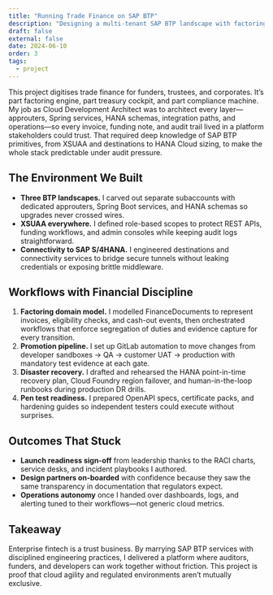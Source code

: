 ```yaml
---
title: "Running Trade Finance on SAP BTP"
description: "Designing a multi-tenant SAP BTP landscape with factoring workflows, CI/CD discipline, and disaster-recovery drills that keep financiers and regulators comfortable."
draft: false
external: false
date: 2024-06-10
order: 3
tags:
  - project
---
```


This project digitises trade finance for funders, trustees, and corporates. It’s part factoring engine, part treasury cockpit, and part compliance machine. My job as Cloud Development Architect was to architect every layer—approuters, Spring services, HANA schemas, integration paths, and operations—so every invoice, funding note, and audit trail lived in a platform stakeholders could trust. That required deep knowledge of SAP BTP primitives, from XSUAA and destinations to HANA Cloud sizing, to make the whole stack predictable under audit pressure.

## The Environment We Built

- **Three BTP landscapes.** I carved out separate subaccounts with dedicated approuters, Spring Boot services, and HANA schemas so upgrades never crossed wires.
- **XSUAA everywhere.** I defined role-based scopes to protect REST APIs, funding workflows, and admin consoles while keeping audit logs straightforward.
- **Connectivity to SAP S/4HANA.** I engineered destinations and connectivity services to bridge secure tunnels without leaking credentials or exposing brittle middleware.

## Workflows with Financial Discipline

1. **Factoring domain model.** I modelled FinanceDocuments to represent invoices, eligibility checks, and cash-out events, then orchestrated workflows that enforce segregation of duties and evidence capture for every transition.
2. **Promotion pipeline.** I set up GitLab automation to move changes from developer sandboxes → QA → customer UAT → production with mandatory test evidence at each gate.
3. **Disaster recovery.** I drafted and rehearsed the HANA point-in-time recovery plan, Cloud Foundry region failover, and human-in-the-loop runbooks during production DR drills.
4. **Pen test readiness.** I prepared OpenAPI specs, certificate packs, and hardening guides so independent testers could execute without surprises.

## Outcomes That Stuck

- **Launch readiness sign-off** from leadership thanks to the RACI charts, service desks, and incident playbooks I authored.
- **Design partners on-boarded** with confidence because they saw the same transparency in documentation that regulators expect.
- **Operations autonomy** once I handed over dashboards, logs, and alerting tuned to their workflows—not generic cloud metrics.

## Takeaway

Enterprise fintech is a trust business. By marrying SAP BTP services with disciplined engineering practices, I delivered a platform where auditors, funders, and developers can work together without friction. This project is proof that cloud agility and regulated environments aren’t mutually exclusive.
